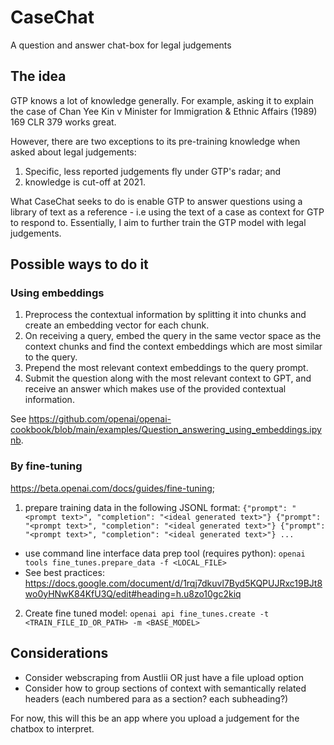 # CaseChat
A question and answer chat-box for legal judgements

## The idea

GTP knows a lot of knowledge generally. For example, asking it to explain the case of Chan Yee Kin v Minister for Immigration & Ethnic Affairs (1989) 169 CLR 379 works great. 

However, there are two exceptions to its pre-training knowledge when asked about legal judgements:
1. Specific, less reported judgements fly under GTP's radar; and
2. knowledge is cut-off at 2021.

What CaseChat seeks to do is enable GTP to answer questions using a library of text as a reference - i.e using the text of a case as context for GTP to respond to. Essentially, I aim to further train the GTP model with legal judgements.

## Possible ways to do it

### Using embeddings

1. Preprocess the contextual information by splitting it into chunks and create an embedding vector for each chunk.
2. On receiving a query, embed the query in the same vector space as the context chunks and find the context embeddings which are most similar to the query.
3. Prepend the most relevant context embeddings to the query prompt.
4. Submit the question along with the most relevant context to GPT, and receive an answer which makes use of the provided contextual information.

See https://github.com/openai/openai-cookbook/blob/main/examples/Question_answering_using_embeddings.ipynb.


### By fine-tuning

https://beta.openai.com/docs/guides/fine-tuning;

1. prepare training data in the following JSONL format:
`{"prompt": "<prompt text>", "completion": "<ideal generated text>"}
{"prompt": "<prompt text>", "completion": "<ideal generated text>"}
{"prompt": "<prompt text>", "completion": "<ideal generated text>"}
...`
- use command line interface data prep tool (requires python): `openai tools fine_tunes.prepare_data -f <LOCAL_FILE>`
- See best practices: https://docs.google.com/document/d/1rqj7dkuvl7Byd5KQPUJRxc19BJt8wo0yHNwK84KfU3Q/edit#heading=h.u8zo10gc2kiq
2. Create fine tuned model:    `openai api fine_tunes.create -t <TRAIN_FILE_ID_OR_PATH> -m <BASE_MODEL>`

## Considerations

- Consider webscraping from Austlii OR just have a file upload option
- Consider how to group sections of context with semantically related headers (each numbered para as a section? each subheading?)

For now, this will this be an app where you upload a judgement for the chatbox to interpret.
